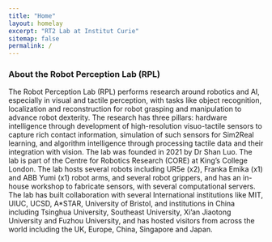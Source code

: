 ```yaml
---
title: "Home"
layout: homelay
excerpt: "RT2 Lab at Institut Curie"
sitemap: false
permalink: /
---
```


### About the Robot Perception Lab (RPL)

The Robot Perception Lab (RPL) performs research around robotics and AI, especially in visual and tactile perception, with tasks like object recognition, localization and reconstruction for robot grasping and manipulation to advance robot dexterity. The research has three pillars: hardware intelligence through development of high-resolution visuo-tactile sensors to capture rich contact information, simulation of such sensors for Sim2Real learning, and algorithm intelligence through processing tactile data and their integration with vision. The lab was founded in 2021 by Dr Shan Luo. The lab is part of the Centre for Robotics Research (CORE) at King’s College London. The lab hosts several robots including UR5e (x2), Franka Emika (x1) and ABB Yumi (x1) robot arms, and several robot grippers, and has an in-house workshop to fabricate sensors, with several computational servers. The lab has built collaboration with several International institutions like MIT, UIUC, UCSD, A*STAR, University of Bristol, and institutions in China including Tsinghua University, Southeast University, Xi’an Jiaotong University and Fuzhou University, and has hosted visitors from across the world including the UK, Europe, China, Singapore and Japan.
